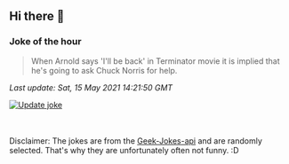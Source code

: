 ## Hi there 👋

### Joke of the hour
<!-- joke -->
>When Arnold says 'I'll be back' in Terminator movie it is implied that he's going to ask Chuck Norris for help.
<!-- /joke -->

*Last update: Sat, 15 May 2021 14:21:50 GMT*

[![Update joke](https://github.com/nclskfm/nclskfm/actions/workflows/joke.yml/badge.svg)](https://github.com/nclskfm/nclskfm/actions/workflows/joke.yml)

<br><br>
Disclaimer: The jokes are from the [Geek-Jokes-api](https://github.com/sameerkumar18/geek-joke-api) and are randomly selected. That's why they are unfortunately often not funny. :D
